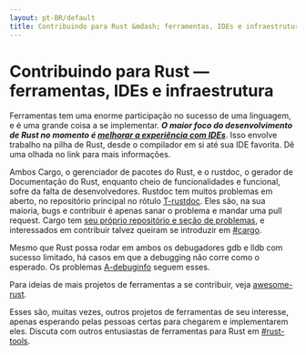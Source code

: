 ```yaml
---
layout: pt-BR/default
title: Contribuindo para Rust &mdash; ferramentas, IDEs e infraestrutura &middot; A linguagem de programação Rust
---
```


# Contribuindo para Rust &mdash; ferramentas, IDEs e infraestrutura

Ferramentas tem uma enorme participação no sucesso de uma linguagem, e é
uma grande coisa a se implementar. ***O maior foco do desenvolvimento de Rust no
momento é [melhorar a experiência com IDEs][ides]***. Isso envolve trabalho
na pilha de Rust, desde o compilador em si até sua IDE favorita. Dê uma olhada
no link para mais informações.

Ambos Cargo, o gerenciador de pacotes do Rust, e o rustdoc, o gerador de Documentação
do Rust, enquanto cheio de funcionalidades e funcional, sofre da falta de desenvolvedores.
Rustdoc tem muitos problemas em aberto, no repositório principal no rótulo [T-rustdoc].
Eles são, na sua maioria, bugs e contribuir é apenas sanar o problema e mandar uma pull
request. Cargo tem [seu próprio repositório e seção de problemas][Cargo], e interessados
em contribuir talvez queiram se introduzir em [#cargo].

Mesmo que Rust possa rodar em ambos os debugadores gdb e lldb com sucesso limitado,
há casos em que a debugging não corre como o esperado. Os problemas [A-debuginfo] seguem esses.

Para ideias de mais projetos de ferramentas a se contribuir, veja [awesome-rust].

Esses são, muitas vezes, outros projetos de ferramentas de seu interesse, apenas esperando
pelas pessoas certas para chegarem e implementarem eles. Discuta com outros entusiastas
de ferramentas para Rust em [#rust-tools].

[#cargo]: https://client00.chat.mibbit.com/?server=irc.mozilla.org&channel=%23rustc
[#rust-tools]: https://client00.chat.mibbit.com/?server=irc.mozilla.org&channel=%23rust-tools
[A-debuginfo]: https://github.com/rust-lang/rust/issues?q=is%3Aopen+is%3Aissue+label%3AA-debuginfo
[T-rustdoc]: https://github.com/rust-lang/rust/issues?q=is%3Aopen+is%3Aissue+label%3AT-rustdoc
[Cargo]: https://github.com/rust-lang/cargo/issues
[awesome-rust]: https://github.com/kud1ing/awesome-rust
[ides]: https://forge.rust-lang.org/ides.html
